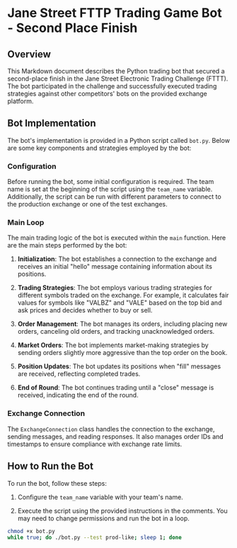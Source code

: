 # Jane Street FTTP Trading Game Bot - Second Place Finish

## Overview

This Markdown document describes the Python trading bot that secured a second-place finish in the Jane Street Electronic Trading Challenge (FTTT). The bot participated in the challenge and successfully executed trading strategies against other competitors' bots on the provided exchange platform.

## Bot Implementation

The bot's implementation is provided in a Python script called `bot.py`. Below are some key components and strategies employed by the bot:

### Configuration

Before running the bot, some initial configuration is required. The team name is set at the beginning of the script using the `team_name` variable. Additionally, the script can be run with different parameters to connect to the production exchange or one of the test exchanges.

### Main Loop

The main trading logic of the bot is executed within the `main` function. Here are the main steps performed by the bot:

1. **Initialization**: The bot establishes a connection to the exchange and receives an initial "hello" message containing information about its positions.

2. **Trading Strategies**: The bot employs various trading strategies for different symbols traded on the exchange. For example, it calculates fair values for symbols like "VALBZ" and "VALE" based on the top bid and ask prices and decides whether to buy or sell.

3. **Order Management**: The bot manages its orders, including placing new orders, canceling old orders, and tracking unacknowledged orders.

4. **Market Orders**: The bot implements market-making strategies by sending orders slightly more aggressive than the top order on the book.

5. **Position Updates**: The bot updates its positions when "fill" messages are received, reflecting completed trades.

6. **End of Round**: The bot continues trading until a "close" message is received, indicating the end of the round.

### Exchange Connection

The `ExchangeConnection` class handles the connection to the exchange, sending messages, and reading responses. It also manages order IDs and timestamps to ensure compliance with exchange rate limits.

## How to Run the Bot

To run the bot, follow these steps:

1. Configure the `team_name` variable with your team's name.

2. Execute the script using the provided instructions in the comments. You may need to change permissions and run the bot in a loop.

```bash
chmod +x bot.py
while true; do ./bot.py --test prod-like; sleep 1; done
